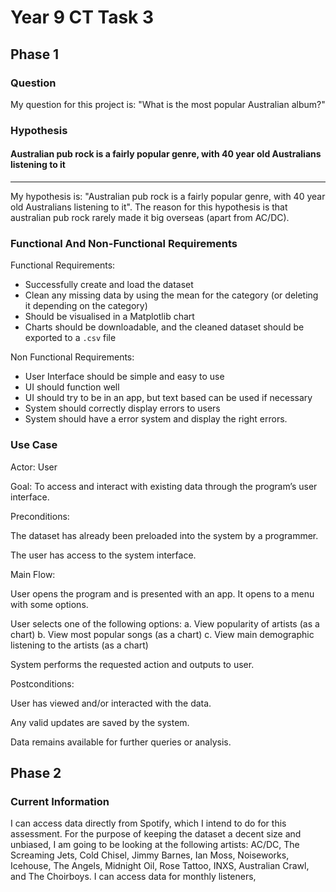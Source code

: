 # Year 9 CT Task 3

## Phase 1
### Question
My question for this project is: "What is the most popular Australian album?"

### Hypothesis
#### Australian pub rock is a fairly popular genre, with 40 year old Australians listening to it

---

My hypothesis is: "Australian pub rock is a fairly popular genre, with 40 year old Australians listening to it". The reason for this hypothesis is that australian pub rock rarely made it big overseas (apart from AC/DC). 

### Functional And Non-Functional Requirements
Functional Requirements:  
- Successfully create and load the dataset
- Clean any missing data by using the mean for the category (or deleting it depending on the category)
- Should be visualised in a Matplotlib chart
- Charts should be downloadable, and the cleaned dataset should be exported to a `.csv` file  

Non Functional Requirements:  
- User Interface should be simple and easy to use
- UI should function well
- UI should try to be in an app, but text based can be used if necessary
- System should correctly display errors to users
- System should have a error system and display the right errors.

### Use Case
Actor: User

Goal: To access and interact with existing data through the program’s user interface.

Preconditions:

The dataset has already been preloaded into the system by a programmer.

The user has access to the system interface.

Main Flow:

User opens the program and is presented with an app. It opens to a menu with some options.

User selects one of the following options:
a. View popularity of artists (as a chart)
b. View most popular songs (as a chart)
c. View main demographic listening to the artists (as a chart)

System performs the requested action and outputs to user.

Postconditions:

User has viewed and/or interacted with the data.

Any valid updates are saved by the system.

Data remains available for further queries or analysis.

## Phase 2
### Current Information
I can access data directly from Spotify, which I intend to do for this assessment. For the purpose of keeping the dataset a decent size and unbiased, I am going to be looking at the following artists: AC/DC, The Screaming Jets, Cold Chisel, Jimmy Barnes, Ian Moss, Noiseworks, Icehouse, The Angels, Midnight Oil, Rose Tattoo, INXS, Australian Crawl, and The Choirboys. I can access data for monthly listeners, 



